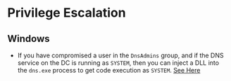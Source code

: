 # Privilege Escalation #

## Windows ##

- If you have compromised a user in the `DnsAdmins` group, and if the DNS service on the DC is running as `SYSTEM`, then you can inject a DLL into the `dns.exe` process to get code execution as `SYSTEM`. [See Here](https://ired.team/offensive-security-experiments/active-directory-kerberos-abuse/from-dnsadmins-to-system-to-domain-compromise)